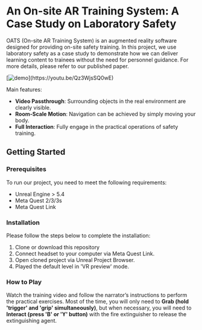 # An On-site AR Training System: A Case Study on Laboratory Safety

OATS (On-site AR Training System) is an augmented reality software designed for 
providing on-site safety training. In this project, we use laboratory safety as 
a case study to demonstrate how we can deliver learning content to trainees 
without the need for personnel guidance. For more details, please refer to our 
published paper.

[![demo](https://raw.githubusercontent.com/KugaMaxx/oats-labsafety/main/assets/images/demonstration.webp "https://youtu.be/Qz3WjsSQ0wE")](https://youtu.be/Qz3WjsSQ0wE)

Main features:
- **Video Passthrough**: Surrounding objects in the real environment are clearly visible.
- **Room-Scale Motion**: Navigation can be achieved by simply moving your body.
- **Full Interaction**: Fully engage in the practical operations of safety training.

## Getting Started

### Prerequisites

To run our project, you need to meet the following requirements:
- Unreal Engine > 5.4
- Meta Quest 2/3/3s
- Meta Quest Link

### Installation

Please follow the steps below to complete the installation:
1. Clone or download this repository
2. Connect headset to your computer via Meta Quest Link.
3. Open cloned project via Unreal Project Browser.
4. Played the default level in 'VR preview' mode.

### How to Play

Watch the training video and follow the narrator’s instructions to perform the 
practical exercises. Most of the time, you will only need to **Grab (hold 
'trigger' and 'grip' simultaneously)**, but when necessary, you will need to 
**Interact (press 'B' or 'Y' button)** with the fire extinguisher to release the 
extinguishing agent.
